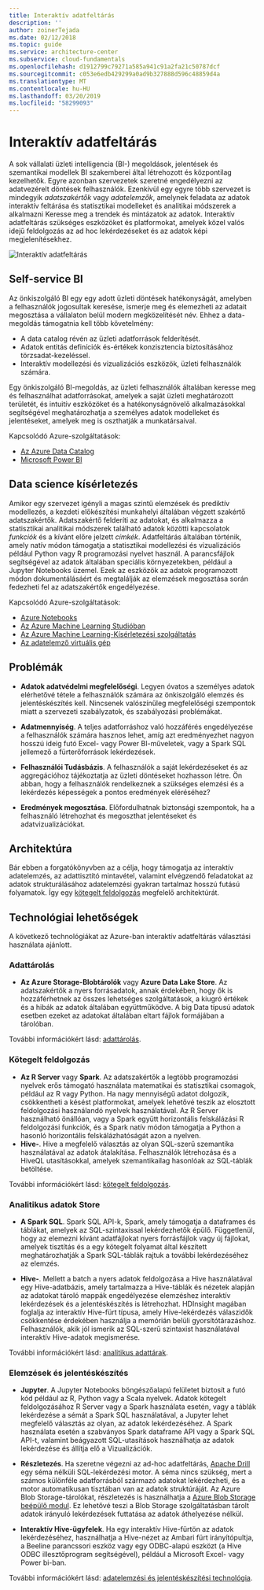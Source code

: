 ```yaml
---
title: Interaktív adatfeltárás
description: ''
author: zoinerTejada
ms.date: 02/12/2018
ms.topic: guide
ms.service: architecture-center
ms.subservice: cloud-fundamentals
ms.openlocfilehash: d1912799c79271a585a941c91a2fa21c50787dcf
ms.sourcegitcommit: c053e6edb429299a0ad9b327888d596c48859d4a
ms.translationtype: MT
ms.contentlocale: hu-HU
ms.lasthandoff: 03/20/2019
ms.locfileid: "58299093"
---
```

# <a name="interactive-data-exploration"></a>Interaktív adatfeltárás

A sok vállalati üzleti intelligencia (BI-) megoldások, jelentések és szemantikai modellek BI szakemberei által létrehozott és központilag kezelhetők. Egyre azonban szervezetek szeretné engedélyezni az adatvezérelt döntések felhasználók. Ezenkívül egy egyre több szervezet is mindegyik *adatszakértők* vagy *adatelemzők*, amelynek feladata az adatok interaktív feltárása és statisztikai modelleket és analitikai módszerek a alkalmazni Keresse meg a trendek és mintázatok az adatok. Interaktív adatfeltárás szükséges eszközöket és platformokat, amelyek közel valós idejű feldolgozás az ad hoc lekérdezéseket és az adatok képi megjelenítésekhez.

![Interaktív adatfeltárás](./images/data-exploration.png)

## <a name="self-service-bi"></a>Self-service BI

Az önkiszolgáló BI egy egy adott üzleti döntések hatékonyságát, amelyben a felhasználók jogosultak keresése, ismerje meg és elemezheti az adatait megosztása a vállalaton belül modern megközelítését név. Ehhez a data-megoldás támogatnia kell több követelmény:

- A data catalog révén az üzleti adatforrások felderítését.
- Adatok entitás definíciók és-értékek konzisztencia biztosításához törzsadat-kezeléssel.
- Interaktív modellezési és vizualizációs eszközök, üzleti felhasználók számára.

Egy önkiszolgáló BI-megoldás, az üzleti felhasználók általában keresse meg és felhasználhat adatforrásokat, amelyek a saját üzleti meghatározott területét, és intuitív eszközöket és a hatékonyságnövelő alkalmazásokkal segítségével meghatározhatja a személyes adatok modelleket és jelentéseket, amelyek meg is oszthatják a munkatársaival.

Kapcsolódó Azure-szolgáltatások:

- [Az Azure Data Catalog](/azure/data-catalog/data-catalog-what-is-data-catalog)
- [Microsoft Power BI](https://powerbi.microsoft.com/)

## <a name="data-science-experimentation"></a>Data science kísérletezés

Amikor egy szervezet igényli a magas szintű elemzések és prediktív modellezés, a kezdeti előkészítési munkahelyi általában végzett szakértő adatszakértők. Adatszakértő felderíti az adatokat, és alkalmazza a statisztikai analitikai módszerek található adatok közötti kapcsolatok *funkciók* és a kívánt előre jelzett *címkék*. Adatfeltárás általában történik, amely natív módon támogatja a statisztikai modellezési és vizualizációs például Python vagy R programozási nyelvet használ. A parancsfájlok segítségével az adatok általában speciális környezetekben, például a Jupyter Notebooks üzemel. Ezek az eszközök az adatok programozott módon dokumentálásáért és megtalálják az elemzések megosztása során fedezheti fel az adatszakértők engedélyezése.

Kapcsolódó Azure-szolgáltatások:

- [Azure Notebooks](https://notebooks.azure.com/)
- [Az Azure Machine Learning Studióban](/azure/machine-learning/studio/what-is-ml-studio)
- [Az Azure Machine Learning-Kísérletezési szolgáltatás](/azure/machine-learning/preview/experimentation-service-configuration)
- [Az adatelemző virtuális gép](/azure/machine-learning/data-science-virtual-machine/overview)

## <a name="challenges"></a>Problémák

- **Adatok adatvédelmi megfelelőségi**. Legyen óvatos a személyes adatok elérhetővé tétele a felhasználók számára az önkiszolgáló elemzés és jelentéskészítés kell. Nincsenek valószínűleg megfelelőségi szempontok miatt a szervezeti szabályzatok, és szabályozási problémákat.

- **Adatmennyiség**. A teljes adatforráshoz való hozzáférés engedélyezése a felhasználók számára hasznos lehet, amíg azt eredményezhet nagyon hosszú ideig futó Excel- vagy Power BI-műveletek, vagy a Spark SQL jellemező a fürterőforrások lekérdezések.

- **Felhasználói Tudásbázis**. A felhasználók a saját lekérdezéseket és az aggregációhoz tájékoztatja az üzleti döntéseket hozhasson létre. Ön abban, hogy a felhasználók rendelkeznek a szükséges elemzési és a lekérdezés képességek a pontos eredmények eléréséhez?

- **Eredmények megosztása**. Előfordulhatnak biztonsági szempontok, ha a felhasználó létrehozhat és megoszthat jelentéseket és adatvizualizációkat.

## <a name="architecture"></a>Architektúra

Bár ebben a forgatókönyvben az a célja, hogy támogatja az interaktív adatelemzés, az adattisztító mintavétel, valamint elvégzendő feladatokat az adatok strukturálásához adatelemzési gyakran tartalmaz hosszú futású folyamatok. Így egy [kötegelt feldolgozás](../big-data/batch-processing.md) megfelelő architektúrát.

## <a name="technology-choices"></a>Technológiai lehetőségek

A következő technológiákat az Azure-ban interaktív adatfeltárás választási használata ajánlott.

### <a name="data-storage"></a>Adattárolás

- **Az Azure Storage-Blobtárolók** vagy **Azure Data Lake Store**. Az adatszakértők a nyers forrásadatok, annak érdekében, hogy ők is hozzáférhetnek az összes lehetséges szolgáltatások, a kiugró értékek és a hibák az adatok általában együttműködve. A big Data típusú adatok esetben ezeket az adatokat általában eltart fájlok formájában a tárolóban.

További információkért lásd: [adattárolás](../technology-choices/data-storage.md).

### <a name="batch-processing"></a>Kötegelt feldolgozás

- **Az R Server** vagy **Spark**. Az adatszakértők a legtöbb programozási nyelvek erős támogató használata matematikai és statisztikai csomagok, például az R vagy Python. Ha nagy mennyiségű adatot dolgozik, csökkentheti a késést platformokat, amelyek lehetővé teszik az elosztott feldolgozási használandó nyelvek használatával. Az R Server használható önállóan, vagy a Spark együtt horizontális felskálázási R feldolgozási funkciók, és a Spark natív módon támogatja a Python a hasonló horizontális felskálázhatóságát azon a nyelven.
- **Hive-**. Hive a megfelelő választás az olyan SQL-szerű szemantika használatával az adatok átalakítása. Felhasználók létrehozása és a HiveQL utasításokkal, amelyek szemantikailag hasonlóak az SQL-táblák betöltése.

További információkért lásd: [kötegelt feldolgozás](../technology-choices/batch-processing.md).

### <a name="analytical-data-store"></a>Analitikus adatok Store

- **A Spark SQL**. Spark SQL API-k, Spark, amely támogatja a dataframes és táblákat, amelyek az SQL-szintaxissal lekérdezhetők épülő. Függetlenül, hogy az elemezni kívánt adatfájlokat nyers forrásfájlok vagy új fájlokat, amelyek tisztítás és a egy kötegelt folyamat által készített meghatározhatják a Spark SQL-táblák rajtuk a további lekérdezéséhez az elemzés.

- **Hive-**. Mellett a batch a nyers adatok feldolgozása a Hive használatával egy Hive-adatbázis, amely tartalmazza a Hive-táblák és nézetek alapján az adatokat tároló mappák engedélyezése elemzéshez interaktív lekérdezések és a jelentéskészítés is létrehozhat. HDInsight magában foglalja az interaktív Hive-fürt típusa, amely Hive-lekérdezés válaszidők csökkentése érdekében használja a memórián belüli gyorsítótárazáshoz. Felhasználók, akik jól ismerik az SQL-szerű szintaxist használatával interaktív Hive-adatok megismerése.

További információkért lásd: [analitikus adattárak](../technology-choices/analytical-data-stores.md).

### <a name="analytics-and-reporting"></a>Elemzések és jelentéskészítés

- **Jupyter**. A Jupyter Notebooks böngészőalapú felületet biztosít a futó kód például az R, Python vagy a Scala nyelvek. Adatok kötegelt feldolgozásához R Server vagy a Spark használata esetén, vagy a táblák lekérdezése a sémát a Spark SQL használatával, a Jupyter lehet megfelelő választás az olyan, az adatok lekérdezéséhez. A Spark használata esetén a szabványos Spark dataframe API vagy a Spark SQL API-t, valamint beágyazott SQL-utasítások használhatja az adatok lekérdezése és állítja elő a Vizualizációk.

- **Részletezés**. Ha szeretne végezni az ad-hoc adatfeltárás, [Apache Drill](https://drill.apache.org/) egy séma nélküli SQL-lekérdezési motor. A séma nincs szükség, mert a számos különféle adatforrásból származó adatokat lekérdezheti, és a motor automatikusan tisztában van az adatok struktúráját.  Az Azure Blob Storage-tárolókat, részletezés is használhatja a [Azure Blob Storage beépülő modul](https://drill.apache.org/docs/azure-blob-storage-plugin/). Ez lehetővé teszi a Blob Storage szolgáltatásban tárolt adatok irányuló lekérdezések futtatása az adatok áthelyezése nélkül.

- **Interaktív Hive-ügyfelek**. Ha egy interaktív Hive-fürtön az adatok lekérdezéséhez, használhatja a Hive-nézet az Ambari fürt irányítópultja, a Beeline parancssori eszköz vagy egy ODBC-alapú eszközt (a Hive ODBC illesztőprogram segítségével), például a Microsoft Excel- vagy Power bi-ban.

További információkért lásd: [adatelemzési és jelentéskészítési technológia](../technology-choices/analysis-visualizations-reporting.md).
